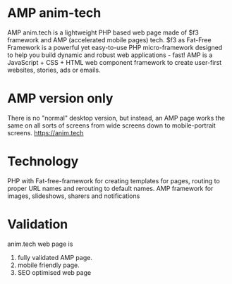 # AMP anim-tech
AMP anim.tech is a lightweight PHP based web page made of $f3 framework and AMP (accelerated mobile pages) tech. $f3 as Fat-Free Framework is a powerful yet easy-to-use PHP micro-framework designed to help you build dynamic and robust web applications - fast! AMP is a JavaScript + CSS + HTML web component framework to create user-first websites, stories, ads or emails.

# AMP version only
There is no "normal" desktop version, but instead, an AMP page works the same on all sorts of screens from wide screens down to mobile-portrait screens.
https://anim.tech

# Technology
PHP with Fat-free-framework for creating templates for pages, routing to proper URL names and rerouting to default names. 
AMP framework for images, slideshows, sharers and notifications 

# Validation
anim.tech web page is 
1. fully validated AMP page.
2. mobile friendly page.
3. SEO optimised web page
